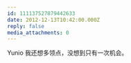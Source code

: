 ```yaml
---
id: 111137527879442633
date: 2012-12-13T10:42:00.000Z
reply: false
media_attachments: 0
---
```


Yunio 我还想多领点，没想到只有一次机会。 ​​​​


